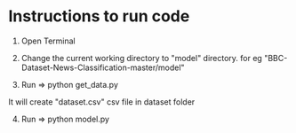 # Instructions to run code

1. Open Terminal

2. Change the current working directory to "model" directory. for eg "BBC-Dataset-News-Classification-master/model"

3. Run => python get_data.py

It will create "dataset.csv" csv file in dataset folder

4. Run => python model.py

